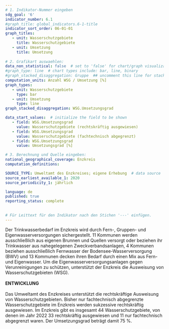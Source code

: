 ```yaml
---
# 1. Indikator-Nummer eingeben 
sdg_goal: '6'
indicator_number: 6.1
#graph_title: global_indicators.6-1-title
indicator_sort_order: 06-01-01
graph_titles:
   - unit: Wasserschutzgebiete
     title: Wasserschutzgebiete
   - unit: Umsetzung
     title: Umsetzung
 
# 2. Grafikart auswaehlen: 
data_non_statistical: false  # set to 'false' for chart/graph visualization 
#graph_type: line  # chart types include: bar, line, binary 
#graph_stacked_disaggregation: Gruppe  ## uncomment this line for stacked bars. eplace 'Geschlecht' with the field of aggregation. 
computation_units: Anzahl WSG / Umsetzung [%]
graph_types:
   - unit: Wasserschutzgebiete
     type: bar
   - unit: Umsetzung
     type: line
graph_stacked_disaggregation: WSG.Umsetzungsgrad

data_start_values:  # initialize the field to be shown  
   - field: WSG.Umsetzungsgrad 
     value: Wasserschutzgebiete (rechtskräftig ausgewiesen)
   - field: WSG.Umsetzungsgrad 
     value: Wasserschutzgebiete (fachtechnisch abgegrenzt)
   - field: WSG.Umsetzungsgrad 
     value: Umsetzungsgrad [%]

# 3. Berechnung und Quelle eingeben: 
national_geographical_coverage: Enzkreis
computation_definitions: 

SOURCE_TYPE: Umweltamt des Enzkreises; eigene Erhebung  # data source  
source_earliest_available_1: 2020
source_periodicity_1: jährlich

language: de   
published: true 
reporting_status: complete
 
 
# Für Leittext für den Indikator nach den Stichen '---' einfügen. 
---
```

Der Trinkwasserbedarf im Enzkreis wird durch Fern-, Gruppen- und Eigenwasserversorgungen sichergestellt. 11 Kommunen werden ausschließlich aus eigenen Brunnen und Quellen versorgt oder beziehen ihr Trinkwasser aus nahegelegenen Zweckverbandsanlagen, 4 Kommunen beziehen ausschließlich Fernwasser der Bodensee-Wasserversorgung (BWV) und 13 Kommunen decken ihren Bedarf durch einen Mix aus Fern- und Eigenwasser. Um die Eigenwasserversorgungsanlagen gegen Verunreinigungen zu schützen, unterstützt der Enzkreis die Ausweisung von Wasserschutzgebieten (WSG). <br>
<br>
**ENTWICKLUNG** <br>
<br>
Das Umweltamt des Enzkreises unterstützt die rechtskräftige Ausweisung von Wasserschutzgebieten. Bisher nur fachtechnisch abgegrenzte Wasserschutzgebiete im Enzkreis werden sukzessive rechtskräftig ausgewiesen. Im Enzkreis gibt es insgesamt 44 Wasserschutzgebiete, von denen im Jahr 2022 33 rechtskräftig ausgewiesen und 11 nur fachtechnisch abgegrenzt waren. Der Umsetzungsgrad beträgt damit 75 %.
